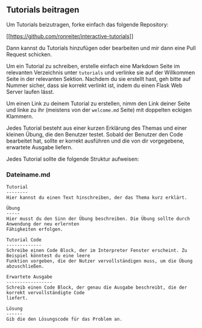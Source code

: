 Tutorials beitragen
----------------------

Um Tutorials beizutragen, forke einfach das folgende Repository:

[[https://github.com/ronreiter/interactive-tutorials]]

Dann kannst du Tutorials hinzufügen oder bearbeiten und mir dann eine Pull Request schicken.

Um ein Tutorial zu schreiben, erstelle einfach eine Markdown Seite im relevanten Verzeichnis unter `tutorials` und verlinke sie auf der Willkommen Seite in der relevanten Sektion. Nachdem du sie erstellt hast, geh bitte auf Nummer sicher, dass sie korrekt verlinkt ist, indem du einen Flask Web Server laufen lässt.

Um einen Link zu deinem Tutorial zu erstellen, nimm den Link deiner Seite und linke zu ihr (meistens von der `welcome.md` Seite) mit doppelten eckigen Klammern.

Jedes Tutorial besteht aus einer kurzen Erklärung des Themas und einer kleinen Übung, die den Benutzer testet. Sobald der Benutzer den Code bearbeitet hat, sollte er korrekt ausführen und die von dir vorgegebene, erwartete Ausgabe liefern.

Jedes Tutorial sollte die folgende Struktur aufweisen:

### Dateiname.md

    Tutorial
    --------
    Hier kannst du einen Text hinschreiben, der das Thema kurz erklärt.

    Übung
    -----
    Hier musst du den Sinn der Übung beschreiben. Die Übung sollte durch Anwendung der neu erlernten 
    Fähigkeiten erfolgen.

    Tutorial Code
    -------------
    Schreibe einen Code Block, der im Interpreter Fenster erscheint. Zu Beispiel könntest du eine leere
    Funktion vorgeben, die der Nutzer vervollständigen muss, um die Übung abzuschließen.

    Erwartete Ausgabe
    -----------------
    Schreib einen Code Block, der genau die Ausgabe beschreibt, die der korrekt vervollständigte Code 
    liefert.

    Lösung
    ------
    Gib die den Lösungscode für das Problem an.
